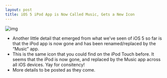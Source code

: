 ```yaml
---
layout: post
title: iOS 5 iPod App is Now Called Music, Gets a New Icon
---
```

![img](http://media.idownloadblog.com/wp-content/uploads/2011/06/Music-App-Icon.jpg)
* Another little detail that emerged from what we’ve seen of iOS 5 so far is that the iPod app is now gone and has been renamed/replaced by the “Music” app.
* This is the same icon that you could find on the iPod Touch before. It seems that the iPod is now gone, and replaced by the Music app across all iOS devices. Yay for consitency!
* More details to be posted as they come.

